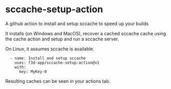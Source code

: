 # sccache-setup-action

A github action to install and setup sccache to speed up your builds

It installs (on Windows and MacOS), recover a cached sccache cache using the cache action
and setup and run a sccache server.

On Linux, it assumes sccache is available.

```
  - name: Install and setup sccache
    uses: f3d-app/sccache-setup-action@v1
    with:
      key: MyKey-0
```

Resulting caches can be seen in your actions tab.
